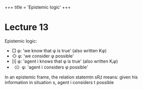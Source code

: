+++
title = 'Epistemic logic'
+++
# Lecture 13
Epistemic logic:
- □ φ: 'we know that φ is true' (also written Kφ)
- ◇ φ: 'we consider φ possible'
- [i] φ: 'agent i knows that φ is true' (also written Kᵢφ)
- 〈i〉φ: 'agent i considers φ possible'

In an epistemic frame, the relation statemtn sRᵢt means: given his information in situation s, agent i considers t possible


